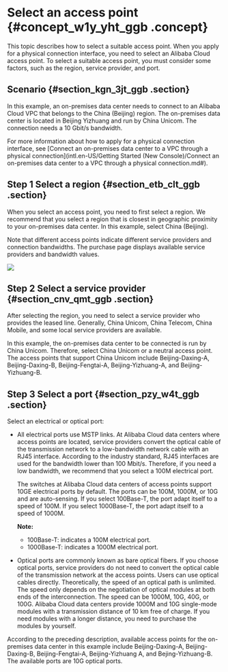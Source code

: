 # Select an access point {#concept_w1y_yht_ggb .concept}

This topic describes how to select a suitable access point. When you apply for a physical connection interface, you need to select an Alibaba Cloud access point. To select a suitable access point, you must consider some factors, such as the region, service provider, and port.

## Scenario {#section_kgn_3jt_ggb .section}

In this example, an on-premises data center needs to connect to an Alibaba Cloud VPC that belongs to the China \(Beijing\) region. The on-premises data center is located in Beijing Yizhuang and run by China Unicom. The connection needs a 10 Gbit/s bandwidth.

For more information about how to apply for a physical connection interface, see [Connect an on-premises data center to a VPC through a physical connection](intl.en-US/Getting Started (New Console)/Connect an on-premises data center to a VPC through a physical connection.md#).

## Step 1 Select a region {#section_etb_clt_ggb .section}

When you select an access point, you need to first select a region. We recommend that you select a region that is closest in geographic proximity to your on-premises data center. In this example, select China \(Beijing\).

Note that different access points indicate different service providers and connection bandwidths. The purchase page displays available service providers and bandwidth values.

![](http://static-aliyun-doc.oss-cn-hangzhou.aliyuncs.com/assets/img/83760/156344498635455_en-US.png)

## Step 2 Select a service provider {#section_cnv_qmt_ggb .section}

After selecting the region, you need to select a service provider who provides the leased line. Generally, China Unicom, China Telecom, China Mobile, and some local service providers are available.

In this example, the on-premises data center to be connected is run by China Unicom. Therefore, select China Unicom or a neutral access point. The access points that support China Unicom include Beijing-Daxing-A, Beijing-Daxing-B, Beijing-Fengtai-A, Beijing-Yizhuang-A, and Beijing-Yizhuang-B.

## Step 3 Select a port {#section_pzy_w4t_ggb .section}

Select an electrical or optical port:

-   All electrical ports use MSTP links. At Alibaba Cloud data centers where access points are located, service providers convert the optical cable of the transmission network to a low-bandwidth network cable with an RJ45 interface. According to the industry standard, RJ45 interfaces are used for the bandwidth lower than 100 Mbit/s. Therefore, if you need a low bandwidth, we recommend that you select a 100M electrical port.

    The switches at Alibaba Cloud data centers of access points support 10GE electrical ports by default. The ports can be 100M, 1000M, or 10G and are auto-sensing. If you select 100Base-T, the port adapt itself to a speed of 100M. If you select 1000Base-T, the port adapt itself to a speed of 1000M.

    **Note:** 

    -   100Base-T: indicates a 100M electrical port.
    -   1000Base-T: indicates a 1000M electrical port.
-   Optical ports are commonly known as bare optical fibers. If you choose optical ports, service providers do not need to convert the optical cable of the transmission network at the access points. Users can use optical cables directly. Theoretically, the speed of an optical path is unlimited. The speed only depends on the negotiation of optical modules at both ends of the interconnection. The speed can be 1000M, 10G, 40G, or 100G. Alibaba Cloud data centers provide 1000M and 10G single-mode modules with a transmission distance of 10 km free of charge. If you need modules with a longer distance, you need to purchase the modules by yourself.


According to the preceding description, available access points for the on-premises data center in this example include Beijing-Daxing-A, Beijing-Daxing-B, Beijing-Fengtai-A, Beijing-Yizhuang A, and Bejing-Yizhuang-B. The available ports are 10G optical ports.

